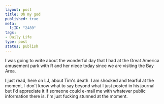 ```yaml
--- 
layout: post
title: Oh my god
published: true
meta: 
  ljID: "2489"
tags: 
- Daily Life
type: post
status: publish
---
```

I was going to write about the wonderful day that I had at the Great America amusement park with R and her niece today since we are visiting the Bay Area.

I just read, here on LJ, about Tim&apos;s death. I am shocked and tearful at the moment. I don&apos;t know what to say beyond what I just posted in his journal but I&apos;d appreciate it if someone could e-mail me with whatever public information there is. I&apos;m just fucking stunned at the moment.
